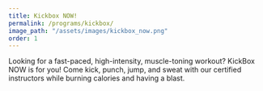 ```yaml
---
title: Kickbox NOW!
permalink: /programs/kickbox/
image_path: "/assets/images/kickbox_now.png"
order: 1
---
```


Looking for a fast-paced, high-intensity, muscle-toning workout? KickBox NOW is for you! Come kick, punch, jump, and sweat with our certified instructors while burning calories and having a blast.
